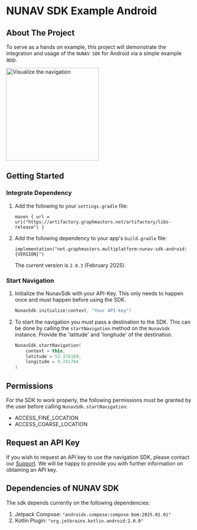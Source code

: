 # NUNAV SDK Example Android

## About The Project

To serve as a hands on example, this project will demonstrate the integration and usage of the `NUNAV SDK` for Android
via a simple example app.

<img src="docs/sdk-example-3.gif" alt="Visualize the navigation" width="250"/>

## Getting Started

### Integrate Dependency
1. Add the following to your `settings.gradle` file:
   ```
   maven { url = uri("https://artifactory.graphmasters.net/artifactory/libs-release") }
   ```

2. Add the following dependency to your app's `build.gradle` file:
   ```
   implementation("net.graphmasters.multiplatform:nunav-sdk-android:{VERSION}")
   ```

   The current version is `2.0.3` (February 2025).

### Start Navigation
1. Initialize the NunavSdk with your API-Key. This only needs to happen once and must happen before using the SDK.
   ```kotlin
   NunavSdk.initialize(context, "Your API-key")
   ```

2. To start the navigation you must pass a destination to the SDK. This can be done by calling the `startNavigation`
   method on the `NunavSdk` instance. Provide the 'latitude' and 'longitude' of the destination.
   ```kotlin
   NunavSdk.startNavigation(
       context = this,
       latitude = 52.376169,
       longitude = 9.741784
   )
   ```

## Permissions
For the SDK to work properly, the following permissions must be granted by the user before
calling `NunavSdk.startNavigation`:

* ACCESS_FINE_LOCATION
* ACCESS_COARSE_LOCATION

## Request an API Key
If you wish to request an API key to use the navigation SDK, please contact our [Support](https://nunav.net/lp/sdk). We will be happy to provide you with further information on obtaining an API key.

## Dependencies of NUNAV SDK

The sdk depends currently on the following dependencies:
1. Jetpack Compose: `"androidx.compose:compose-bom:2025.01.01"`
2. Kotlin Plugin: `"org.jetbrains.kotlin.android:2.0.0"`
